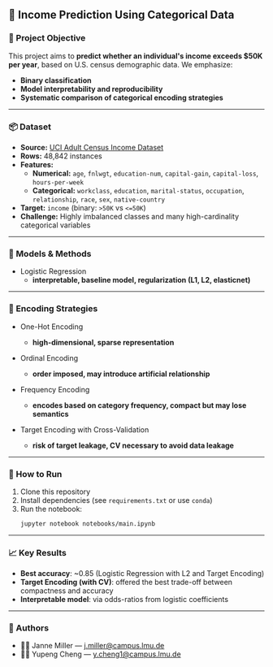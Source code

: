 ## 🧠 Income Prediction Using Categorical Data

### 🎯 Project Objective

This project aims to **predict whether an individual's income exceeds \$50K per year**, based on U.S. census demographic data. We emphasize:
- **Binary classification**
- **Model interpretability and reproducibility**
- **Systematic comparison of categorical encoding strategies**

---

### 📦 Dataset

- **Source:** [UCI Adult Census Income Dataset](https://archive.ics.uci.edu/ml/datasets/adult)
- **Rows:** 48,842 instances  
- **Features:**  
  - **Numerical:** `age`, `fnlwgt`, `education-num`, `capital-gain`, `capital-loss`, `hours-per-week`  
  - **Categorical:** `workclass`, `education`, `marital-status`, `occupation`, `relationship`, `race`, `sex`, `native-country`  
- **Target:** `income` (binary: `>50K` vs `<=50K`)  
- **Challenge:** Highly imbalanced classes and many high-cardinality categorical variables

---

### 🚀 Models & Methods

- Logistic Regression
    - **interpretable, baseline model, regularization (L1, L2, elasticnet)**
    
---


### 🔧 Encoding Strategies

- One-Hot Encoding
    - **high-dimensional, sparse representation**

- Ordinal Encoding
    - **order imposed, may introduce artificial relationship**

- Frequency Encoding
    - **encodes based on category frequency, compact but may lose semantics**

- Target Encoding with Cross-Validation
    - **risk of target leakage, CV necessary to avoid data leakage**

---

### 📌 How to Run

1. Clone this repository
2. Install dependencies (see `requirements.txt` or use `conda`)
3. Run the notebook:
   ```bash
   jupyter notebook notebooks/main.ipynb

---

### 📈 Key Results

- **Best accuracy**: ~0.85 (Logistic Regression with L2 and Target Encoding)
- **Target Encoding (with CV)**: offered the best trade-off between compactness and accuracy
- **Interpretable model**: via odds-ratios from logistic coefficients

---

### 👥 Authors
- 🧑‍💻 Janne Miller — j.miller@campus.lmu.de 
- 🧑‍💻 Yupeng Cheng — y.cheng1@campus.lmu.de  

